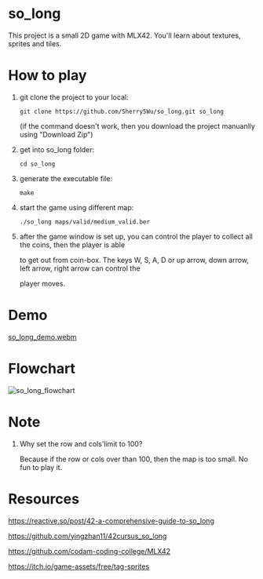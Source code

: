 # so_long

This project is a small 2D game with MLX42. You'll learn about textures, sprites and tiles.

# How to play

1. git clone the project to your local:

       git clone https://github.com/Sherry5Wu/so_long.git so_long
   
    (if the command doesn't work, then you download the project manuanlly using "Download Zip")
   
3. get into so_long folder:

       cd so_long

4. generate the executable file:

       make

5. start the game using different map:

       ./so_long maps/valid/medium_valid.ber

6. after the game window is set up, you can control the player to collect all the coins, then the player is able

   to get out from coin-box. The keys W, S, A, D or up arrow, down arrow, left arrow, right arrow can control the
   
   player moves.

# Demo

[so_long_demo.webm](https://github.com/user-attachments/assets/2c23d714-d1cd-42a1-9039-07d9caea52fb)

# Flowchart

![so_long_flowchart](https://github.com/user-attachments/assets/c9891794-f91a-4ff5-a4c5-cfb3ed25f84d)

# Note

 1. Why set the row and cols'limit to 100?

    Because if the row or cols over than 100, then the map is too small. No fun to play it.

# Resources

https://reactive.so/post/42-a-comprehensive-guide-to-so_long

https://github.com/yingzhan11/42cursus_so_long

https://github.com/codam-coding-college/MLX42

https://itch.io/game-assets/free/tag-sprites
